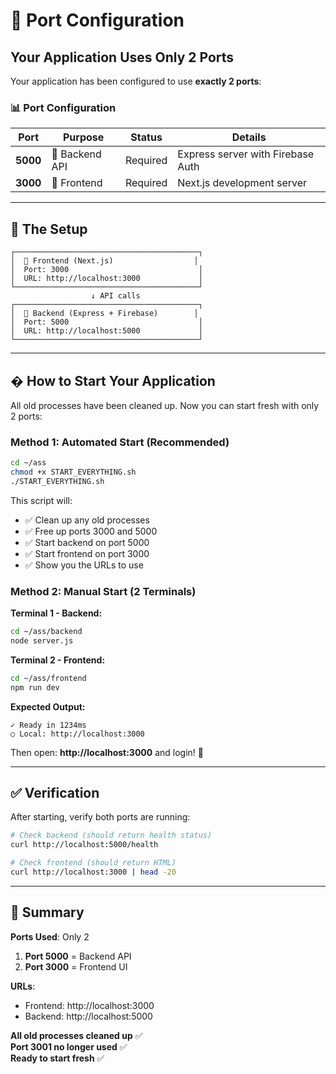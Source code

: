 # 🔌 Port Configuration

## Your Application Uses Only 2 Ports

Your application has been configured to use **exactly 2 ports**:

### 📊 Port Configuration

| Port | Purpose | Status | Details |
|------|---------|--------|---------|
| **5000** | 🔧 Backend API | Required | Express server with Firebase Auth |
| **3000** | 🎨 Frontend | Required | Next.js development server |

---

## 🎯 The Setup

```
┌─────────────────────────────────────────┐
│  🎨 Frontend (Next.js)                  │
│  Port: 3000                             │
│  URL: http://localhost:3000             │
└─────────────────────────────────────────┘
                  ↓ API calls
┌─────────────────────────────────────────┐
│  🔧 Backend (Express + Firebase)        │
│  Port: 5000                             │
│  URL: http://localhost:5000             │
└─────────────────────────────────────────┘
```

---

## � How to Start Your Application

All old processes have been cleaned up. Now you can start fresh with only 2 ports:

### Method 1: Automated Start (Recommended)

```bash
cd ~/ass
chmod +x START_EVERYTHING.sh
./START_EVERYTHING.sh
```

This script will:
- ✅ Clean up any old processes
- ✅ Free up ports 3000 and 5000
- ✅ Start backend on port 5000
- ✅ Start frontend on port 3000
- ✅ Show you the URLs to use

### Method 2: Manual Start (2 Terminals)

**Terminal 1 - Backend:**
```bash
cd ~/ass/backend
node server.js
```

**Terminal 2 - Frontend:**
```bash
cd ~/ass/frontend
npm run dev
```

**Expected Output:**
```
✓ Ready in 1234ms
○ Local: http://localhost:3000
```

Then open: **http://localhost:3000** and login! 🎉

---

## ✅ Verification

After starting, verify both ports are running:

```bash
# Check backend (should return health status)
curl http://localhost:5000/health

# Check frontend (should return HTML)
curl http://localhost:3000 | head -20
```

---

## 📝 Summary

**Ports Used**: Only 2
1. **Port 5000** = Backend API
2. **Port 3000** = Frontend UI

**URLs**:
- Frontend: http://localhost:3000
- Backend: http://localhost:5000

**All old processes cleaned up** ✅  
**Port 3001 no longer used** ✅  
**Ready to start fresh** ✅
